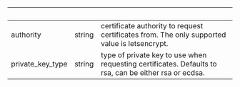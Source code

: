 <!-- Code generated for API Clients. DO NOT EDIT. -->

| &nbsp;           | &nbsp; | &nbsp;                                                                                                |
| ---------------- | ------ | ----------------------------------------------------------------------------------------------------- |
| authority        | string | certificate authority to request certificates from. The only supported value is letsencrypt.          |
| private_key_type | string | type of private key to use when requesting certificates. Defaults to rsa, can be either rsa or ecdsa. |
